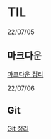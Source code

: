 # TIL


22/07/05
## 마크다운

[마크다운 정리](https://github.com/runedemonic/TIL/blob/master/%EB%A7%88%ED%81%AC%EB%8B%A4%EC%9A%B4.md)

22/07/06
## Git

[Git 정리](https://github.com/runedemonic/TIL/blob/master/Git.md)
